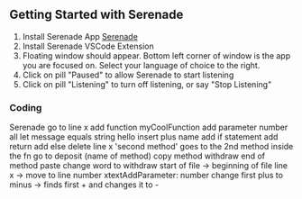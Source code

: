 ## Getting Started with Serenade
1. Install Serenade App [Serenade](https://serenade.ai/docs/#installation)
2. Install Serenade VSCode Extension
3. Floating window should appear. Bottom left corner of window is the app you are focused on. Select your language of choice to the right.
4. Click on pill "Paused" to allow Serenade to start listening
5. Click on pill "Listening" to turn off listening, or say "Stop Listening"
### Coding
Serenade
go to line x
add function myCoolFunction
add parameter number
all let message equals string hello
insert plus name
add if statement
add return
add else
delete line x
'second method' goes to the 2nd method inside the fn
go to deposit (name of method)
copy method withdraw
end of method paste
change word to withdraw
start of file -> beginning of file
line x -> move to line number xtextAddParameter: number
change first plus to minus -> finds first + and changes it to -